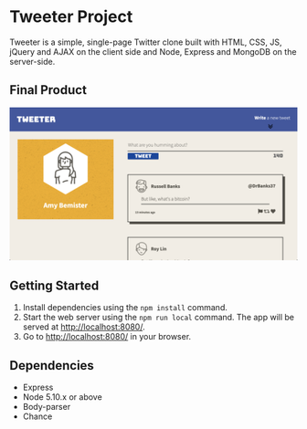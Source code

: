 # Tweeter Project

Tweeter is a simple, single-page Twitter clone built with HTML, CSS, JS, jQuery and AJAX on the client side and Node, Express and MongoDB on the server-side.

## Final Product

!["Screenshot of desktop view"](https://github.com/abemsi/tweeter/blob/master/docs/desktop-view.png?raw=true)

## Getting Started

1. Install dependencies using the `npm install` command.
2. Start the web server using the `npm run local` command. The app will be served at <http://localhost:8080/>.
3. Go to <http://localhost:8080/> in your browser.

## Dependencies

- Express
- Node 5.10.x or above
- Body-parser
- Chance
